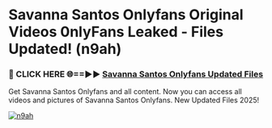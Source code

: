 # Savanna Santos Onlyfans Original Videos 0nlyFans Leaked - Files Updated! (n9ah)

<h3>🔴 CLICK HERE 🌐==►► <a href="https://tinyurl.com/2wckxsce" rel="nofollow">Savanna Santos Onlyfans Updated Files</a></h3>

Get Savanna Santos Onlyfans and all content. Now you can access all videos and pictures of Savanna Santos Onlyfans. New Updated Files 2025!

[![n9ah](https://i.imgur.com/AFduVYN.gif)](https://tinyurl.com/2wckxsce)
